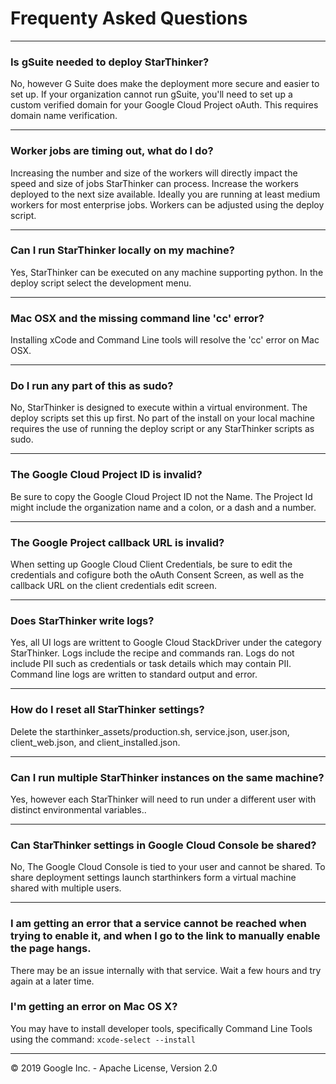 # Frequenty Asked Questions

---
### Is gSuite needed to deploy StarThinker?
No, however G Suite does make the deployment more secure and easier to set up.  If your organization cannot run gSuite, you'll need to set up a custom verified domain for your Google Cloud Project oAuth.  This requires domain name verification.

---
### Worker jobs are timing out, what do I do?
Increasing the number and size of the workers will directly impact the speed and size of jobs StarThinker can process.  Increase the workers deployed to the next size available.  Ideally you are running at least medium workers for most enterprise jobs.  Workers can be adjusted using the deploy script.

---
### Can I run StarThinker locally on my machine?
Yes, StarThinker can be executed on any machine supporting python.  In the deploy script select the development menu.

---
### Mac OSX and the missing command line 'cc' error? 
Installing xCode and Command Line tools will resolve the 'cc' error on Mac OSX.

---
### Do I run any part of this as sudo?
No, StarThinker is designed to execute within a virtual environment.  The deploy scripts set this up first.  No part of the install on your local machine requires the use of running the deploy script or any StarThinker scripts as sudo.

---
### The Google Cloud Project ID is invalid?
Be sure to copy the Google Cloud Project ID not the Name. The Project Id might include the organization name and a colon, or a dash and a number.

---
### The Google Project callback URL is invalid?
When setting up Google Cloud Client Credentials, be sure to edit the credentials and cofigure both the oAuth Consent Screen, as well as the callback URL on the client credentials edit screen.

---
### Does StarThinker write logs?
Yes, all UI logs are writtent to Google Cloud StackDriver under the category StarThinker.  Logs include the recipe and commands ran.  Logs do not include PII such as credentials or task details which may contain PII.  Command line logs are written to standard output and error. 

---
### How do I reset all StarThinker settings?
Delete the starthinker_assets/production.sh, service.json, user.json, client_web.json, and client_installed.json.

---
### Can I run multiple StarThinker instances on the same machine?
Yes, however each StarThinker will need to run under a different user with distinct environmental variables..  

---
### Can StarThinker settings in Google Cloud Console be shared?
No, The Google Cloud Console is tied to your user and cannot be shared.  To share deployment settings launch starthinkers form a virtual machine shared with multiple users.

---
### I am getting an error that a service cannot be reached when trying to enable it, and when I go to the link to manually enable the page hangs.
There may be an issue internally with that service.  Wait a few hours and try again at a later time.


### I'm getting an error on Mac OS X?
You may have to install developer tools, specifically Command Line Tools using the command:
```xcode-select --install```

--- 
&copy; 2019 Google Inc. - Apache License, Version 2.0
